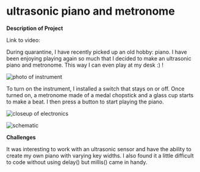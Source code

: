 # ultrasonic piano and metronome 

**Description of Project**

Link to video: 

During quarantine, I have recently picked up an old hobby: piano. I have been enjoying playing again so much that I decided to make an ultrasonic piano and metronome. This way I can even play at my desk :) !

![photo of instrument](/27July_MusicalInstrument/sky.png)

To turn on the instrument, I installed a switch that stays on or off. Once turned on, a metronome made of a medal chopstick and a glass cup starts to make a beat. I then press a button to start playing the piano. 

![closeup of electronics](/27July_MusicalInstrument/sky.png)

![schematic](/27July_MusicalInstrument/sky.png)

**Challenges**

It was interesting to work with an ultrasonic sensor and have the ability to create my own piano with varying key widths. I also found it a little difficult to code without using delay() but millis() came in handy. 



